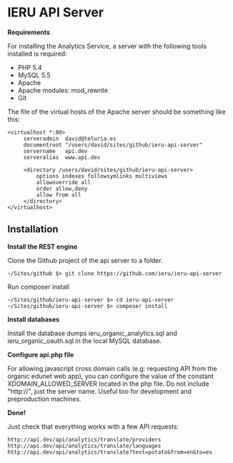IERU API Server
===============

**Requirements**

For installing the Analytics Service, a server with the following tools installed is required:
* PHP 5.4
* MySQL 5.5
* Apache
* Apache modules: mod_rewrite
* Git

The file of the virtual hosts of the Apache server should be something like this: 
```
<virtualhost *:80>
     serveradmin  david@teluria.es
     documentroot "/users/david/sites/github/ieru-api-server"
     servername   api.dev
     serveralias  www.api.dev

     <directory /users/david/sites/github/ieru-api-server>
         options indexes followsymlinks multiviews
         allowoverride all
         order allow,deny
         allow from all
     </directory>
</virtualhost>
```

Installation
------------
**Install the REST engine**

Clone the Github project of the api server to a folder.
```
~/Sites/github $> git clone https://github.com/ieru/ieru-api-server
```

Run composer install
```
~/Sites/github/ieru-api-server $> cd ieru-api-server
~/Sites/github/ieru-api-server $> composer install
```

**Install databases**

Install the database dumps ieru_organic_analytics.sql and ieru_organic_oauth.sql in the local MySQL database.

**Configure api.php file**

For allowing javascript cross domain calls (e.g: requesting API from the organic edunet web app), you can configure the value of the constant XDOMAIN_ALLOWED_SERVER located in the php file. Do not include "http://", just the server name. Useful too for development and preproduction machines.

**Done!**

Just check that everything works with a few API requests:
```
http://api.dev/api/analytics/translate/providers
http://api.dev/api/analytics/translate/languages
http://api.dev/api/analytics/translate?text=potato&from=en&to=es
```